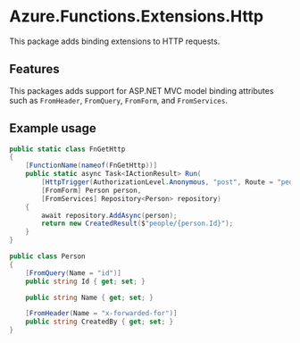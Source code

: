 # Azure.Functions.Extensions.Http

This package adds binding extensions to HTTP requests.

## Features

This packages adds support for ASP.NET MVC model binding attributes such as `FromHeader`, `FromQuery`, `FromForm`, and `FromServices`.

## Example usage

```csharp
public static class FnGetHttp
{
    [FunctionName(nameof(FnGetHttp))]
    public static async Task<IActionResult> Run(
        [HttpTrigger(AuthorizationLevel.Anonymous, "post", Route = "people")] HttpRequest req,
        [FromForm] Person person,
        [FromServices] Repository<Person> repository)
    {
        await repository.AddAsync(person);
        return new CreatedResult($"people/{person.Id}");
    }
}

public class Person
{
    [FromQuery(Name = "id")]
    public string Id { get; set; }

    public string Name { get; set; }

    [FromHeader(Name = "x-forwarded-for")]
    public string CreatedBy { get; set; }
}
```
